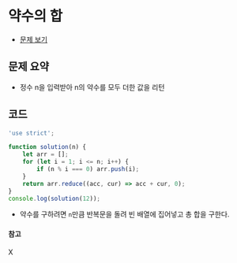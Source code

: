 # 약수의 합

- [문제 보기](https://programmers.co.kr/learn/courses/30/lessons/12928?language=javascript)

## 문제 요약

-  정수 n을 입력받아 n의 약수를 모두 더한 값을 리턴

## 코드

```javascript
'use strict';

function solution(n) {
    let arr = [];
    for (let i = 1; i <= n; i++) {
        if (n % i === 0) arr.push(i);
    }
    return arr.reduce((acc, cur) => acc + cur, 0);
}
console.log(solution(12));
```

- 약수를 구하려면 `n`만큼 반복문을 돌려 빈 배열에 집어넣고 총 합을 구한다.

#### 참고
X
